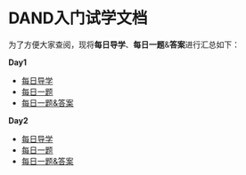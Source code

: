 # DAND入门试学文档

为了方便大家查阅，现将**每日导学**、**每日一题**&**答案**进行汇总如下：

**Day1**

- [每日导学](https://github.com/CapAllen/DAND_intro_7/blob/master/Day1%E5%AF%BC%E5%AD%A6-.md)
- [每日一题](https://github.com/CapAllen/DAND_intro_7/blob/master/Day1%E6%AF%8F%E6%97%A5%E4%B8%80%E9%A2%98.md)
- [每日一题&答案](https://github.com/CapAllen/DAND_intro_7/blob/master/Day1%E6%AF%8F%E6%97%A5%E4%B8%80%E9%A2%98%26%E7%AD%94%E6%A1%88.md)

**Day2**

- [每日导学](https://github.com/CapAllen/DAND_intro_7/blob/master/Day2%E5%AF%BC%E5%AD%A6.md)
- [每日一题](https://github.com/CapAllen/DAND_intro_7/blob/master/Day2%E6%AF%8F%E6%97%A5%E4%B8%80%E9%A2%98.md)
- [每日一题&答案](https://github.com/CapAllen/DAND_intro_7/blob/master/Day2%E6%AF%8F%E6%97%A5%E4%B8%80%E9%A2%98%26%E7%AD%94%E6%A1%88.md)
